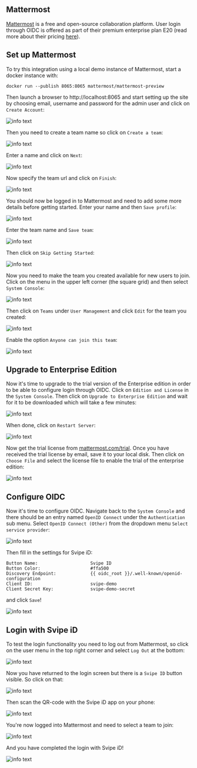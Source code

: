 ## Mattermost   <!-- {docsify-ignore} -->

[Mattermost](https://mattermost.com) is a free and open-source collaboration platform. User login through OIDC is offered as part of their premium enterprise plan E20 (read more about their pricing [here](https://mattermost.com/pricing-self-managed/)).

## Set up Mattermost

To try this integration using a local demo instance of Mattermost, start a docker instance with:

    docker run --publish 8065:8065 mattermost/mattermost-preview


Then launch a browser to http://localhost:8065 and start setting up the site by choosing email, username and password for the admin user and click on `Create Account`:

![info text](./images/mattermost/mattermost-1.jpg)

Then you need to create a team name so click on `Create a team`:

![info text](./images/mattermost/mattermost-2.jpg)

Enter a name and click on `Next`: 

![info text](./images/mattermost/mattermost-3.jpg)

Now specify the team url and click on `Finish`:

![info text](./images/mattermost/mattermost-4.jpg)

You should now be logged in to Mattermost and need to add some more details before getting started. Enter your name and then `Save profile`:

![info text](./images/mattermost/mattermost-5.jpg)

Enter the team name and `Save team`:

![info text](./images/mattermost/mattermost-6.jpg)

Then click on `Skip Getting Started`:

![info text](./images/mattermost/mattermost-7.jpg)

Now you need to make the team you created available for new users to join. Click on the menu in the upper left corner (the square grid) and then select `System Console`:

![info text](./images/mattermost/mattermost-8.jpg)

Then click on `Teams` under `User Management` and click `Edit` for the team you created:

![info text](./images/mattermost/mattermost-9.jpg)

Enable the option `Anyone can join this team`:

![info text](./images/mattermost/mattermost-10.jpg)

## Upgrade to Enterprise Edition

Now it's time to upgrade to the trial version of the Enterprise edition in order to be able to configure login through OIDC. Click on `Edition and License` in the `System Console`. Then click on `Upgrade to Enterprise Edition` and wait for it to be downloaded which will take a few minutes:

![info text](./images/mattermost/mattermost-11.jpg)


When done, click on `Restart Server`:

![info text](./images/mattermost/mattermost-12.jpg)

Now get the trial license from [mattermost.com/trial](https://mattermost.com/trial/). Once you have received the trial license by email, save it to your local disk. Then click on `Choose File` and select the license file to enable the trial of the enterprise edition:

![info text](./images/mattermost/mattermost-13.jpg)

## Configure OIDC

Now it's time to configure OIDC. Navigate back to the `System Console` and there should be an entry named `OpenID Connect` under the `Authentication` sub menu. Select `OpenID Connect (Other)` from the dropdown menu `Select service provider`:

![info text](./images/mattermost/mattermost-14.jpg)

Then fill in the settings for Svipe iD:

    Button Name:                    Svipe ID
    Button Color:                   #ffa500
    Discovery Endpoint:             {{ oidc_root }}/.well-known/openid-configuration
    Client ID:                      svipe-demo
    Client Secret Key:              svipe-demo-secret

and click `Save`!

![info text](./images/mattermost/mattermost-15.jpg)

## Login with Svipe iD

To test the login functionality you need to log out from Mattermost, so click on the user menu in the top right corner and select `Log Out` at the bottom:

![info text](./images/mattermost/mattermost-16.jpg)

Now you have returned to the login screen but there is a `Svipe ID` button visible. So click on that:

![info text](./images/mattermost/mattermost-17.jpg)

Then scan the QR-code with the Svipe iD app on your phone:

![info text](./images/mattermost/mattermost-18.jpg)

You're now logged into Mattermost and need to select a team to join:

![info text](./images/mattermost/mattermost-19.jpg)

And you have completed the login with Svipe iD!

![info text](./images/mattermost/mattermost-20.jpg)

